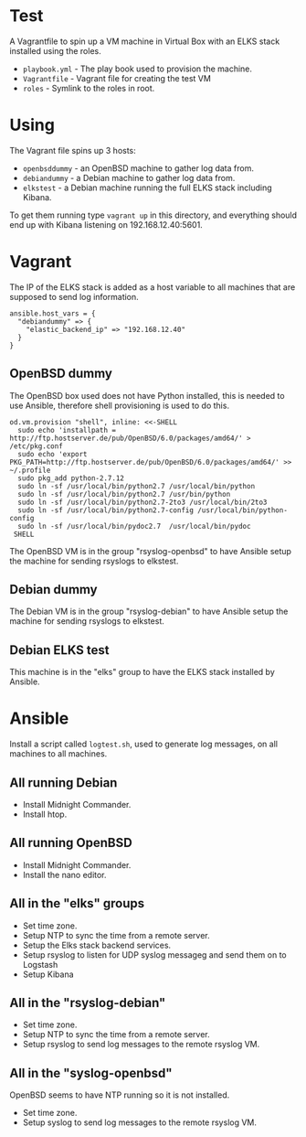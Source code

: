 # Test

A Vagrantfile to spin up a VM machine in Virtual Box with an ELKS stack
installed using the roles.

 * `playbook.yml` - The play book used to provision the machine.
 * `Vagrantfile` - Vagrant file for creating the test VM
 * `roles` - Symlink to the roles in root.

# Using

The Vagrant file spins up 3 hosts:

 * `openbsddummy` - an OpenBSD machine to gather log data from.
 * `debiandummy` - a Debian machine to gather log data from.
 * `elkstest` - a Debian machine running the full ELKS stack including Kibana.

To get them running type `vagrant up` in this directory, and everything should
end up with Kibana listening on 192.168.12.40:5601.

# Vagrant

The IP of the ELKS stack is added as a host variable to all machines that are
supposed to send log information.

    ansible.host_vars = {
      "debiandummy" => {
        "elastic_backend_ip" => "192.168.12.40"
      }
    }

## OpenBSD dummy

The OpenBSD box used does not have Python installed, this is needed to use
Ansible, therefore shell provisioning is used to do this.

    od.vm.provision "shell", inline: <<-SHELL
      sudo echo 'installpath = http://ftp.hostserver.de/pub/OpenBSD/6.0/packages/amd64/' > /etc/pkg.conf
      sudo echo 'export PKG_PATH=http://ftp.hostserver.de/pub/OpenBSD/6.0/packages/amd64/' >> ~/.profile
      sudo pkg_add python-2.7.12
      sudo ln -sf /usr/local/bin/python2.7 /usr/local/bin/python
      sudo ln -sf /usr/local/bin/python2.7 /usr/bin/python
      sudo ln -sf /usr/local/bin/python2.7-2to3 /usr/local/bin/2to3
      sudo ln -sf /usr/local/bin/python2.7-config /usr/local/bin/python-config
      sudo ln -sf /usr/local/bin/pydoc2.7  /usr/local/bin/pydoc
     SHELL

The OpenBSD VM is in the group "rsyslog-openbsd" to have Ansible setup the
machine for sending rsyslogs to elkstest.

## Debian dummy

The Debian VM is in the group "rsyslog-debian" to have Ansible setup the
machine for sending rsyslogs to elkstest.

## Debian ELKS test

This machine is in the "elks" group to have the ELKS stack installed by Ansible.

# Ansible

Install a script called `logtest.sh`, used to generate log messages, on all
machines to all machines. 

## All running Debian

 * Install Midnight Commander.
 * Install htop.

## All running OpenBSD

 * Install Midnight Commander.
 * Install the nano editor.

## All in the "elks" groups

  * Set time zone.
  * Setup NTP to sync the time from a remote server.
  * Setup the Elks stack backend services.
  * Setup rsyslog to listen for UDP syslog messageg and send them on to
    Logstash
  * Setup Kibana

## All in the "rsyslog-debian"

* Set time zone.
* Setup NTP to sync the time from a remote server.
* Setup rsyslog to send log messages to the remote rsyslog VM.

## All in the "syslog-openbsd"

OpenBSD seems to have NTP running so it is not installed.

 * Set time zone.
 * Setup syslog to send log messages to the remote rsyslog VM.
